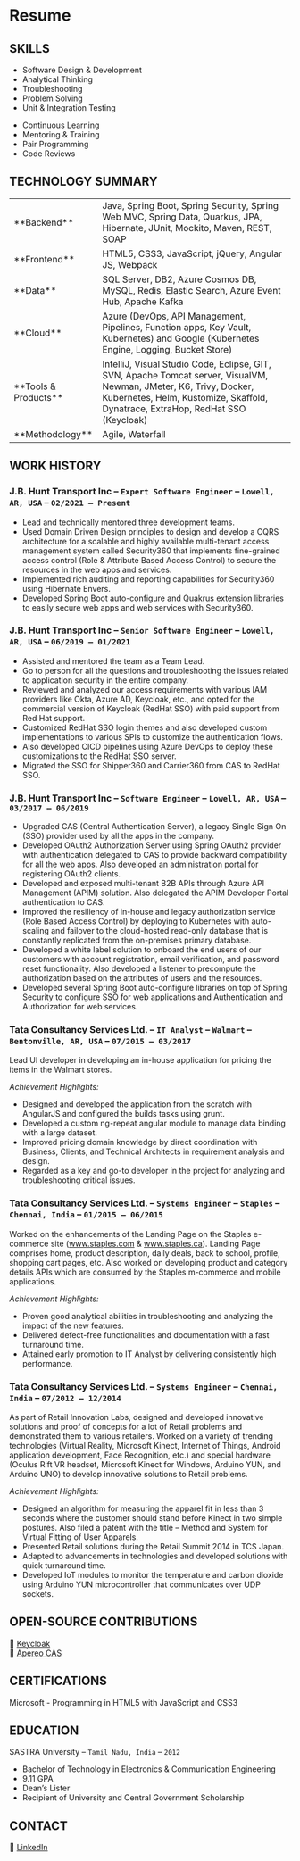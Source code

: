 # Resume

## SKILLS
<ul class="list-left">
  <li>Software Design &amp; Development</li>
  <li>Analytical Thinking</li>
  <li>Troubleshooting</li>
  <li>Problem Solving</li>
  <li>Unit &amp; Integration Testing</li>
</ul>
<ul class="list-right">
  <li>Continuous Learning</li>
  <li>Mentoring &amp; Training</li>
  <li>Pair Programming</li>
  <li>Code Reviews</li>
</ul>

<h2 id="technology-summary" style="clear: both;">TECHNOLOGY SUMMARY</h2>
<table>
<colgroup>
  <col width="28%" />
  <col width="68%" />
</colgroup>
<tbody>
<tr>
  <td markdown="span">**Backend**</td>
  <td>Java, Spring Boot, Spring Security, Spring Web MVC, Spring Data, Quarkus, JPA, Hibernate, JUnit, Mockito, Maven, REST, SOAP</td>
</tr>
<tr>
  <td markdown="span">**Frontend**</td>
  <td>HTML5, CSS3, JavaScript, jQuery, Angular JS, Webpack</td>
</tr>
<tr>
  <td markdown="span">**Data**</td>
  <td>SQL Server, DB2, Azure Cosmos DB, MySQL, Redis, Elastic Search, Azure Event Hub, Apache Kafka</td>
</tr>
<tr>
  <td markdown="span">**Cloud**</td>
  <td>Azure (DevOps, API Management, Pipelines, Function apps, Key Vault, Kubernetes) and Google (Kubernetes Engine, Logging, Bucket Store)</td>
</tr>
<tr>
  <td markdown="span">**Tools & Products**</td>
  <td>IntelliJ, Visual Studio Code, Eclipse, GIT, SVN, Apache Tomcat server, VisualVM, Newman, JMeter, K6, Trivy, Docker, Kubernetes, Helm, Kustomize, Skaffold, Dynatrace, ExtraHop, RedHat SSO (Keycloak)</td>
</tr>
<tr>
  <td markdown="span">**Methodology**</td>
  <td>Agile, Waterfall</td>
</tr>
</tbody>
</table>

## WORK HISTORY
### J.B. Hunt Transport Inc – `Expert Software Engineer` – `Lowell, AR, USA` – `02/2021 – Present`
* Lead and technically mentored three development teams.
* Used Domain Driven Design principles to design and develop a CQRS architecture for a scalable and highly available multi-tenant access management system called Security360 that implements fine-grained access control (Role & Attribute Based Access Control) to secure the resources in the web apps and services.
* Implemented rich auditing and reporting capabilities for Security360 using Hibernate Envers.
* Developed Spring Boot auto-configure and Quakrus extension libraries to easily secure web apps and web services with Security360.

### J.B. Hunt Transport Inc – `Senior Software Engineer` – `Lowell, AR, USA` – `06/2019 – 01/2021`
* Assisted and mentored the team as a Team Lead.
* Go to person for all the questions and troubleshooting the issues related to application security in the entire company.
* Reviewed and analyzed our access requirements with various IAM providers like Okta, Azure AD, Keycloak, etc., and opted for the commercial version of Keycloak (RedHat SSO) with paid support from Red Hat support.
* Customized RedHat SSO login themes and also developed custom implementations to various SPIs to customize the authentication flows.
* Also developed CICD pipelines using Azure DevOps to deploy these customizations to the RedHat SSO server.
* Migrated the SSO for Shipper360 and Carrier360 from CAS to RedHat SSO.

### J.B. Hunt Transport Inc – `Software Engineer` – `Lowell, AR, USA` – `03/2017 – 06/2019`
* Upgraded CAS (Central Authentication Server), a legacy Single Sign On (SSO) provider used by all the apps in the company.
* Developed OAuth2 Authorization Server using Spring OAuth2 provider with authentication delegated to CAS to provide backward compatibility for all the web apps. Also developed an administration portal for registering OAuth2 clients.
* Developed and exposed multi-tenant B2B APIs through Azure API Management (APIM) solution. Also delegated the APIM Developer Portal authentication to CAS.
* Improved the resiliency of in-house and legacy authorization service (Role Based Access Control) by deploying to Kubernetes with auto-scaling and failover to the cloud-hosted read-only database that is constantly replicated from the on-premises primary database.
* Developed a white label solution to onboard the end users of our customers with account registration, email verification, and password reset functionality. Also developed a listener to precompute the authorization based on the attributes of users and the resources.
* Developed several Spring Boot auto-configure libraries on top of Spring Security to configure SSO for web applications and Authentication and Authorization for web services.

### Tata Consultancy Services Ltd. – `IT Analyst` – `Walmart` – `Bentonville, AR, USA` – `07/2015 – 03/2017`
Lead UI developer in developing an in-house application for pricing the items in the Walmart stores.

*Achievement Highlights:*
* Designed and developed the application from the scratch with AngularJS and configured the builds tasks using grunt.
* Developed a custom ng-repeat angular module to manage data binding with a large dataset.
* Improved pricing domain knowledge by direct coordination with Business, Clients, and Technical Architects in requirement analysis and design.
* Regarded as a key and go-to developer in the project for analyzing and troubleshooting critical issues.

### Tata Consultancy Services Ltd. – `Systems Engineer` – `Staples` – `Chennai, India` – `01/2015 – 06/2015`
Worked on the enhancements of the Landing Page on the Staples e-commerce site (www.staples.com & www.staples.ca). Landing Page comprises home, product description, daily deals, back to school, profile, shopping cart pages, etc. Also worked on developing product and category details APIs which are consumed by the Staples m-commerce and mobile applications.

*Achievement Highlights:*
* Proven good analytical abilities in troubleshooting and analyzing the impact of the new features.
* Delivered defect-free functionalities and documentation with a fast turnaround time.
* Attained early promotion to IT Analyst by delivering consistently high performance.

### Tata Consultancy Services Ltd. – `Systems Engineer` – `Chennai, India` – `07/2012 – 12/2014`
As part of Retail Innovation Labs, designed and developed innovative solutions and proof of concepts for a lot of Retail problems and demonstrated them to various retailers. Worked on a variety of trending technologies (Virtual Reality, Microsoft Kinect, Internet of Things, Android application development, Face Recognition, etc.) and special hardware (Oculus Rift VR headset, Microsoft Kinect for Windows, Arduino YUN, and Arduino UNO) to develop innovative solutions to Retail problems.

*Achievement Highlights:*
* Designed an algorithm for measuring the apparel fit in less than 3 seconds where the customer should stand before Kinect in two simple postures. Also filed a patent with the title – Method and System for Virtual Fitting of User Apparels.
* Presented Retail solutions during the Retail Summit 2014 in TCS Japan.
* Adapted to advancements in technologies and developed solutions with quick turnaround time.
* Developed IoT modules to monitor the temperature and carbon dioxide using Arduino YUN microcontroller that communicates over UDP sockets.

## OPEN-SOURCE CONTRIBUTIONS
🔗 [Keycloak](https://github.com/keycloak/keycloak) <br />
🔗 [Apereo CAS](https://github.com/apereo/cas)

## CERTIFICATIONS
Microsoft - Programming in HTML5 with JavaScript and CSS3

## EDUCATION
SASTRA University – `Tamil Nadu, India` – `2012`
* Bachelor of Technology in Electronics & Communication Engineering
* 9.11 GPA
* Dean’s Lister
* Recipient of University and Central Government Scholarship

## CONTACT
🔗 [LinkedIn](https://www.linkedin.com/in/viswatejan)
